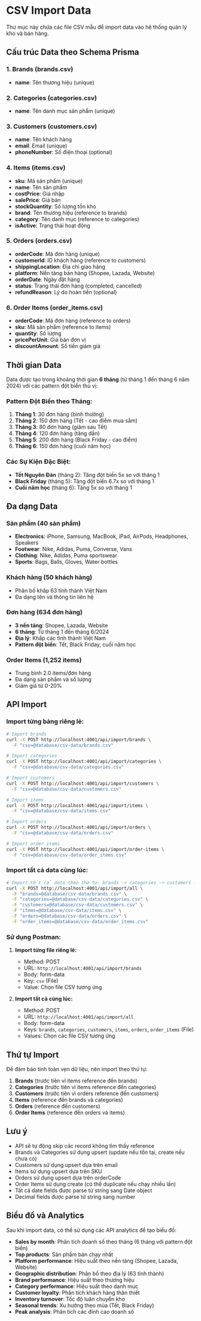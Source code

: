 # CSV Import Data

Thư mục này chứa các file CSV mẫu để import data vào hệ thống quản lý kho và bán hàng.

## Cấu trúc Data theo Schema Prisma

### 1. Brands (brands.csv)
- **name**: Tên thương hiệu (unique)

### 2. Categories (categories.csv)
- **name**: Tên danh mục sản phẩm (unique)

### 3. Customers (customers.csv)
- **name**: Tên khách hàng
- **email**: Email (unique)
- **phoneNumber**: Số điện thoại (optional)

### 4. Items (items.csv)
- **sku**: Mã sản phẩm (unique)
- **name**: Tên sản phẩm
- **costPrice**: Giá nhập
- **salePrice**: Giá bán
- **stockQuantity**: Số lượng tồn kho
- **brand**: Tên thương hiệu (reference to brands)
- **category**: Tên danh mục (reference to categories)
- **isActive**: Trạng thái hoạt động

### 5. Orders (orders.csv)
- **orderCode**: Mã đơn hàng (unique)
- **customerId**: ID khách hàng (reference to customers)
- **shippingLocation**: Địa chỉ giao hàng
- **platform**: Nền tảng bán hàng (Shopee, Lazada, Website)
- **orderDate**: Ngày đặt hàng
- **status**: Trạng thái đơn hàng (completed, cancelled)
- **refundReason**: Lý do hoàn tiền (optional)

### 6. Order Items (order_items.csv)
- **orderCode**: Mã đơn hàng (reference to orders)
- **sku**: Mã sản phẩm (reference to items)
- **quantity**: Số lượng
- **pricePerUnit**: Giá bán đơn vị
- **discountAmount**: Số tiền giảm giá

## Thời gian Data

Data được tạo trong khoảng thời gian **6 tháng** (từ tháng 1 đến tháng 6 năm 2024) với các pattern đột biến thú vị:

### Pattern Đột Biến theo Tháng:

1. **Tháng 1**: 30 đơn hàng (bình thường)
2. **Tháng 2**: 150 đơn hàng (Tết - cao điểm mua sắm)
3. **Tháng 3**: 80 đơn hàng (giảm sau Tết)
4. **Tháng 4**: 120 đơn hàng (tăng dần)
5. **Tháng 5**: 200 đơn hàng (Black Friday - cao điểm)
6. **Tháng 6**: 150 đơn hàng (cuối năm học)

### Các Sự Kiện Đặc Biệt:
- **Tết Nguyên Đán** (tháng 2): Tăng đột biến 5x so với tháng 1
- **Black Friday** (tháng 5): Tăng đột biến 6.7x so với tháng 1
- **Cuối năm học** (tháng 6): Tăng 5x so với tháng 1

## Đa dạng Data

### Sản phẩm (40 sản phẩm)
- **Electronics**: iPhone, Samsung, MacBook, iPad, AirPods, Headphones, Speakers
- **Footwear**: Nike, Adidas, Puma, Converse, Vans
- **Clothing**: Nike, Adidas, Puma sportswear
- **Sports**: Bags, Balls, Gloves, Water bottles

### Khách hàng (50 khách hàng)
- Phân bố khắp 63 tỉnh thành Việt Nam
- Đa dạng tên và thông tin liên hệ

### Đơn hàng (634 đơn hàng)
- **3 nền tảng**: Shopee, Lazada, Website
- **6 tháng**: Từ tháng 1 đến tháng 6/2024
- **Địa lý**: Khắp các tỉnh thành Việt Nam
- **Pattern đột biến**: Tết, Black Friday, cuối năm học

### Order Items (1,252 items)
- Trung bình 2.0 items/đơn hàng
- Đa dạng sản phẩm và số lượng
- Giảm giá từ 0-20%

## API Import

### Import từng bảng riêng lẻ:

```bash
# Import brands
curl -X POST http://localhost:4001/api/import/brands \
  -F "csv=@database/csv-data/brands.csv"

# Import categories
curl -X POST http://localhost:4001/api/import/categories \
  -F "csv=@database/csv-data/categories.csv"

# Import customers
curl -X POST http://localhost:4001/api/import/customers \
  -F "csv=@database/csv-data/customers.csv"

# Import items
curl -X POST http://localhost:4001/api/import/items \
  -F "csv=@database/csv-data/items.csv"

# Import orders
curl -X POST http://localhost:4001/api/import/orders \
  -F "csv=@database/csv-data/orders.csv"

# Import order items
curl -X POST http://localhost:4001/api/import/order-items \
  -F "csv=@database/csv-data/order_items.csv"
```

### Import tất cả data cùng lúc:

```bash
# Import tất cả data theo thứ tự: brands -> categories -> customers -> items -> orders -> order-items
curl -X POST http://localhost:4001/api/import/all \
  -F "brands=@database/csv-data/brands.csv" \
  -F "categories=@database/csv-data/categories.csv" \
  -F "customers=@database/csv-data/customers.csv" \
  -F "items=@database/csv-data/items.csv" \
  -F "orders=@database/csv-data/orders.csv" \
  -F "order_items=@database/csv-data/order_items.csv"
```

### Sử dụng Postman:

1. **Import từng file riêng lẻ:**
   - Method: POST
   - URL: `http://localhost:4001/api/import/brands`
   - Body: form-data
   - Key: `csv` (File)
   - Value: Chọn file CSV tương ứng

2. **Import tất cả cùng lúc:**
   - Method: POST
   - URL: `http://localhost:4001/api/import/all`
   - Body: form-data
   - Keys: `brands`, `categories`, `customers`, `items`, `orders`, `order_items` (File)
   - Values: Chọn các file CSV tương ứng

## Thứ tự Import

Để đảm bảo tính toàn vẹn dữ liệu, nên import theo thứ tự:

1. **Brands** (trước tiên vì items reference đến brands)
2. **Categories** (trước tiên vì items reference đến categories)
3. **Customers** (trước tiên vì orders reference đến customers)
4. **Items** (reference đến brands và categories)
5. **Orders** (reference đến customers)
6. **Order Items** (reference đến orders và items)

## Lưu ý

- API sẽ tự động skip các record không tìm thấy reference
- Brands và Categories sử dụng upsert (update nếu tồn tại, create nếu chưa có)
- Customers sử dụng upsert dựa trên email
- Items sử dụng upsert dựa trên SKU
- Orders sử dụng upsert dựa trên orderCode
- Order Items sử dụng create (có thể duplicate nếu chạy nhiều lần)
- Tất cả date fields được parse từ string sang Date object
- Decimal fields được parse từ string sang number

## Biểu đồ và Analytics

Sau khi import data, có thể sử dụng các API analytics để tạo biểu đồ:

- **Sales by month**: Phân tích doanh số theo tháng (6 tháng với pattern đột biến)
- **Top products**: Sản phẩm bán chạy nhất
- **Platform performance**: Hiệu suất theo nền tảng (Shopee, Lazada, Website)
- **Geographic distribution**: Phân bố theo địa lý (63 tỉnh thành)
- **Brand performance**: Hiệu suất theo thương hiệu
- **Category performance**: Hiệu suất theo danh mục
- **Customer loyalty**: Phân tích khách hàng thân thiết
- **Inventory turnover**: Tốc độ luân chuyển kho
- **Seasonal trends**: Xu hướng theo mùa (Tết, Black Friday)
- **Peak analysis**: Phân tích các đỉnh cao doanh số 